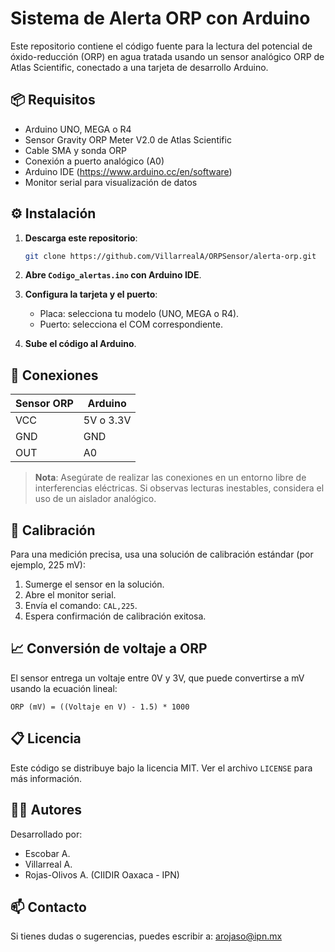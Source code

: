 # Sistema de Alerta ORP con Arduino

Este repositorio contiene el código fuente para la lectura del potencial de óxido-reducción (ORP) en agua tratada usando un sensor analógico ORP de Atlas Scientific, conectado a una tarjeta de desarrollo Arduino.

## 📦 Requisitos

- Arduino UNO, MEGA o R4
- Sensor Gravity ORP Meter V2.0 de Atlas Scientific
- Cable SMA y sonda ORP
- Conexión a puerto analógico (A0)
- Arduino IDE (https://www.arduino.cc/en/software)
- Monitor serial para visualización de datos

## ⚙️ Instalación

1. **Descarga este repositorio**:
   ```bash
   git clone https://github.com/VillarrealA/ORPSensor/alerta-orp.git
   ```
2. **Abre `Codigo_alertas.ino` con Arduino IDE**.

3. **Configura la tarjeta y el puerto**:
   - Placa: selecciona tu modelo (UNO, MEGA o R4).
   - Puerto: selecciona el COM correspondiente.

4. **Sube el código al Arduino**.

## 🔌 Conexiones

| Sensor ORP       | Arduino       |
|------------------|---------------|
| VCC              | 5V o 3.3V     |
| GND              | GND           |
| OUT              | A0            |

> **Nota**: Asegúrate de realizar las conexiones en un entorno libre de interferencias eléctricas. Si observas lecturas inestables, considera el uso de un aislador analógico.

## 🧪 Calibración

Para una medición precisa, usa una solución de calibración estándar (por ejemplo, 225 mV):

1. Sumerge el sensor en la solución.
2. Abre el monitor serial.
3. Envía el comando: `CAL,225`.
4. Espera confirmación de calibración exitosa.

## 📈 Conversión de voltaje a ORP

El sensor entrega un voltaje entre 0V y 3V, que puede convertirse a mV usando la ecuación lineal:

```
ORP (mV) = ((Voltaje en V) - 1.5) * 1000
```

## 📋 Licencia

Este código se distribuye bajo la licencia MIT. Ver el archivo `LICENSE` para más información.

## 👨‍🔬 Autores

Desarrollado por:

- Escobar A.
- Villarreal A.
- Rojas-Olivos A. (CIIDIR Oaxaca - IPN)

## 📫 Contacto

Si tienes dudas o sugerencias, puedes escribir a: [arojaso@ipn.mx](mailto:arojaso@ipn.mx)

